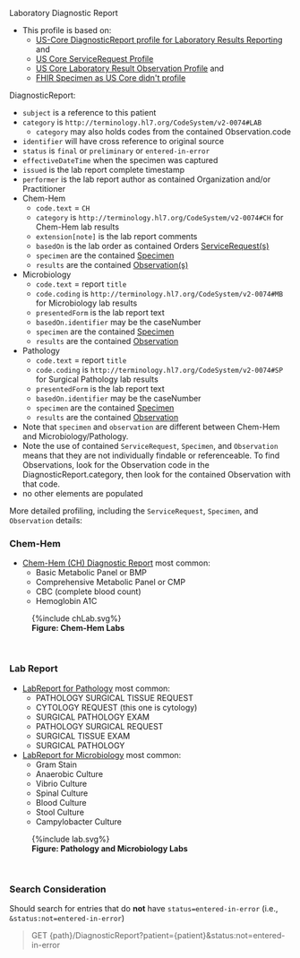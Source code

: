 
Laboratory Diagnostic Report

- This profile is based on:
  - [US-Core DiagnosticReport profile for Laboratory Results Reporting]({{site.data.fhir.hl7fhiruscore}}/StructureDefinition-us-core-diagnosticreport-lab.html) and 
  - [US Core ServiceRequest Profile]({{site.data.fhir.hl7fhiruscore}}/StructureDefinition-us-core-servicerequest.html)
  - [US Core Laboratory Result Observation Profile]({{site.data.fhir.hl7fhiruscore}}/StructureDefinition-us-core-observation-lab.html) and
  - [FHIR Specimen as US Core didn't profile]({{site.data.fhir.path}}specimen.html)

DiagnosticReport:

- `subject` is a reference to this patient
- `category` is `http://terminology.hl7.org/CodeSystem/v2-0074#LAB`
  - `category` may also holds codes from the contained Observation.code
- `identifier` will have cross reference to original source
- `status` is `final` or `preliminary` or `entered-in-error`
- `effectiveDateTime` when the specimen was captured
- `issued` is the lab report complete timestamp
- `performer` is the lab report author as contained Organization and/or Practitioner
- Chem-Hem
  - `code.text` = `CH`
  - `category` is `http://terminology.hl7.org/CodeSystem/v2-0074#CH` for Chem-Hem lab results
  - `extension[note]` is the lab report comments
  - `basedOn` is the lab order as contained Orders [ServiceRequest(s)](StructureDefinition-VA.MHV.PHR.chOrder.html)
  - `specimen` are the contained [Specimen](StructureDefinition-VA.MHV.PHR.chSpecimen.html)
  - `results` are the contained [Observation(s)](StructureDefinition-VA.MHV.PHR.chTest.html)
- Microbiology
  - `code.text` = report `title`
  - `code.coding` is `http://terminology.hl7.org/CodeSystem/v2-0074#MB` for Microbiology lab results
  - `presentedForm` is the lab report text
  - `basedOn.identifier` may be the caseNumber
  - `specimen` are the contained [Specimen](StructureDefinition-VA.MHV.PHR.LabSpecimen.html)
  - `results` are the contained [Observation](StructureDefinition-VA.MHV.PHR.labTest.html)
- Pathology
  - `code.text` = report `title`
  - `code.coding` is `http://terminology.hl7.org/CodeSystem/v2-0074#SP` for Surgical Pathology lab results
  - `presentedForm` is the lab report text
  - `basedOn.identifier` may be the caseNumber
  - `specimen` are the contained [Specimen](StructureDefinition-VA.MHV.PHR.LabSpecimen.html)
  - `results` are the contained [Observation](StructureDefinition-VA.MHV.PHR.labTest.html)
- Note that `specimen` and `observation` are different between Chem-Hem and Microbiology/Pathology.
- Note the use of contained `ServiceRequest`, `Specimen`, and `Observation` means that they are not individually findable or referenceable. To find Observations, look for the Observation code in the DiagnosticReport.category, then look for the contained Observation with that code.
- no other elements are populated

More detailed profiling, including the `ServiceRequest`, `Specimen`, and `Observation` details:

### Chem-Hem

- [Chem-Hem (CH) Diagnostic Report](StructureDefinition-VA.MHV.PHR.chReport.html) most common:
  - Basic Metabolic Panel or BMP
  - Comprehensive Metabolic Panel or CMP
  - CBC (complete blood count)
  - Hemoglobin A1C

<figure>
{%include chLab.svg%}
<figcaption><b>Figure: Chem-Hem Labs</b></figcaption>
</figure>
<br clear="all">

### Lab Report

- [LabReport for Pathology](StructureDefinition-VA.MHV.PHR.SPlabReport.html) most common:
  - PATHOLOGY SURGICAL TISSUE REQUEST
  - CYTOLOGY REQUEST (this one is cytology)
  - SURGICAL PATHOLOGY EXAM
  - PATHOLOGY SURGICAL REQUEST
  - SURGICAL TISSUE EXAM
  - SURGICAL PATHOLOGY
- [LabReport for Microbiology](StructureDefinition-VA.MHV.PHR.MBlabReport.html) most common:
  - Gram Stain
  - Anaerobic Culture
  - Vibrio Culture
  - Spinal Culture
  - Blood Culture
  - Stool Culture
  - Campylobacter Culture

<figure>
{%include lab.svg%}
<figcaption><b>Figure: Pathology and Microbiology Labs</b></figcaption>
</figure>
<br clear="all">

### Search Consideration

Should search for entries that do **not** have `status=entered-in-error` (i.e., `&status:not=entered-in-error`)
> GET {path}/DiagnosticReport?patient={patient}&status:not=entered-in-error

